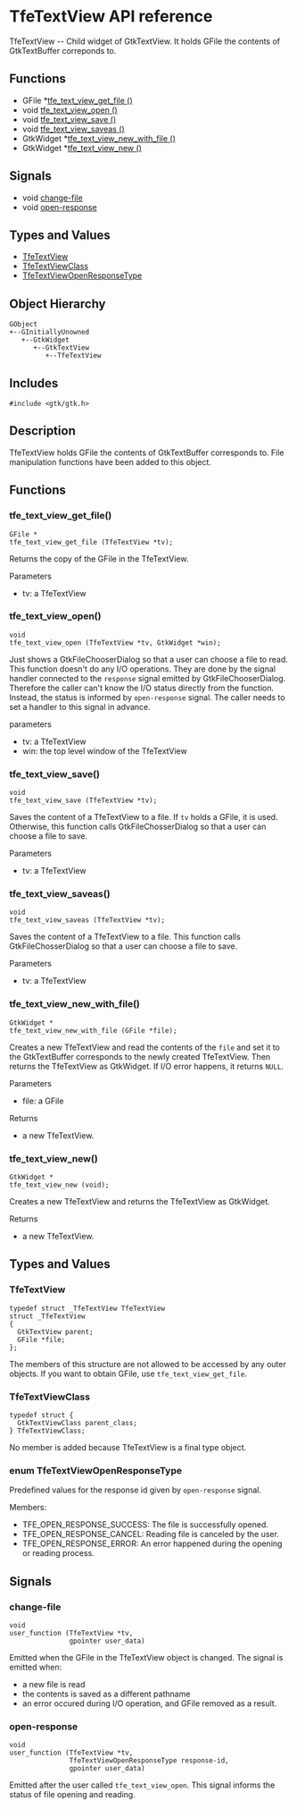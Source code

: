 # TfeTextView API reference

TfeTextView -- Child widget of GtkTextView. It holds GFile the contents of GtkTextBuffer correponds to.

## Functions
- GFile *[tfe_text_view_get_file ()](#tfe_text_view_get_file)
- void [tfe_text_view_open ()](#tfe_text_view_open)
- void [tfe_text_view_save ()](#tfe_text_view_save)
- void [tfe_text_view_saveas ()](#tfe_text_view_saveas)
- GtkWidget *[tfe_text_view_new_with_file ()](#tfe_text_view_new_with_file)
- GtkWidget *[tfe_text_view_new ()](#tfe_text_view_new)

## Signals

- void [change-file](#change-file)
- void [open-response](#open-response)

## Types and Values

- [TfeTextView](#tfetextview-1)
- [TfeTextViewClass](#tfetextviewclass)
- [TfeTextViewOpenResponseType](#enum-tfetextviewopenresponsetype)

## Object Hierarchy

~~~
GObject
+--GInitiallyUnowned
   +--GtkWidget
      +--GtkTextView
         +--TfeTextView
~~~

## Includes

~~~
#include <gtk/gtk.h>
~~~

## Description

TfeTextView holds GFile the contents of GtkTextBuffer corresponds to.
File manipulation functions have been added to this object.

## Functions

### tfe_text_view_get_file()

~~~
GFile *
tfe_text_view_get_file (TfeTextView *tv);
~~~

Returns the copy of the GFile in the TfeTextView.

Parameters

- tv: a TfeTextView

### tfe_text_view_open()

~~~
void
tfe_text_view_open (TfeTextView *tv, GtkWidget *win);
~~~

Just shows a GtkFileChooserDialog so that a user can choose a file to read.
This function doesn't do any I/O operations.
They are done by the signal handler connected to the `response` signal emitted by GtkFileChooserDialog.
Therefore the caller can't know the I/O status directly from the function.
Instead, the status is informed by `open-response` signal.
The caller needs to set a handler to this signal in advance.

parameters

- tv: a TfeTextView
- win: the top level window of the TfeTextView

### tfe_text_view_save()

~~~
void
tfe_text_view_save (TfeTextView *tv);
~~~

Saves the content of a TfeTextView to a file.
If `tv` holds a GFile, it is used.
Otherwise, this function calls GtkFileChosserDialog so that a user can choose a file to save.

Parameters

- tv: a TfeTextView

### tfe_text_view_saveas()

~~~
void
tfe_text_view_saveas (TfeTextView *tv);
~~~

Saves the content of a TfeTextView to a file.
This function calls GtkFileChosserDialog so that a user can choose a file to save.

Parameters

- tv: a TfeTextView

### tfe_text_view_new_with_file()

~~~
GtkWidget *
tfe_text_view_new_with_file (GFile *file);
~~~

Creates a new TfeTextView and read the contents of the `file` and set it to the GtkTextBuffer corresponds to the newly created TfeTextView.
Then returns the TfeTextView as GtkWidget.
If I/O error happens, it returns `NULL`.

Parameters

- file: a GFile

Returns

- a new TfeTextView.

### tfe_text_view_new()

~~~
GtkWidget *
tfe_text_view_new (void);
~~~

Creates a new TfeTextView and returns the TfeTextView as GtkWidget.

Returns

- a new TfeTextView.

## Types and Values

### TfeTextView

~~~
typedef struct _TfeTextView TfeTextView
struct _TfeTextView
{
  GtkTextView parent;
  GFile *file;
};
~~~

The members of this structure are not allowed to be accessed by any outer objects.
If you want to obtain GFile, use `tfe_text_view_get_file`.

### TfeTextViewClass

~~~
typedef struct {
  GtkTextViewClass parent_class;
} TfeTextViewClass;
~~~

No member is added because TfeTextView is a final type object.

### enum TfeTextViewOpenResponseType

Predefined values for the response id given by `open-response` signal.

Members:

- TFE_OPEN_RESPONSE_SUCCESS: The file is successfully opened.
- TFE_OPEN_RESPONSE_CANCEL: Reading file is canceled by the user.
- TFE_OPEN_RESPONSE_ERROR: An error happened during the opening or reading process.

## Signals

### change-file

~~~
void
user_function (TfeTextView *tv,
               gpointer user_data)
~~~

Emitted when the GFile in the TfeTextView object is changed.
The signal is emitted when:

- a new file is read
- the contents is saved as a different pathname
- an error occured during I/O operation, and GFile removed as a result.

### open-response

~~~
void
user_function (TfeTextView *tv,
               TfeTextViewOpenResponseType response-id,
               gpointer user_data)
~~~

Emitted after the user called `tfe_text_view_open`.
This signal informs the status of file opening and reading.
